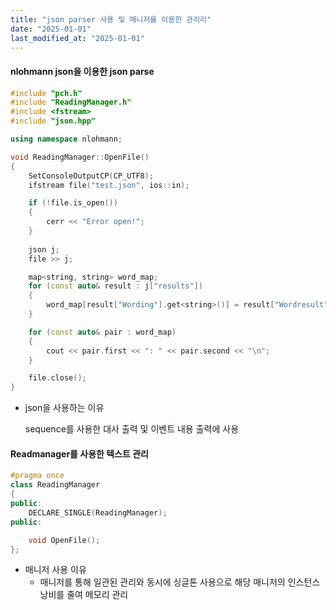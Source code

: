 ```yaml
---
title: "json parser 사용 및 매니저를 이용한 관리리"
date: "2025-01-01"
last_modified_at: "2025-01-01"
---
```


#### nlohmann json을 이용한 json parse

```cpp
#include "pch.h"
#include "ReadingManager.h"
#include <fstream>
#include "json.hpp"

using namespace nlohmann;

void ReadingManager::OpenFile()
{
	SetConsoleOutputCP(CP_UTF8);
	ifstream file("test.json", ios::in);

	if (!file.is_open())
	{
		cerr << "Error open!";
	}
	
	json j;
	file >> j;

	map<string, string> word_map;
	for (const auto& result : j["results"])
	{
		word_map[result["Wording"].get<string>()] = result["Wordresult"].get<string>();
	}

	for (const auto& pair : word_map)
	{
		cout << pair.first << ": " << pair.second << "\n";
	}

	file.close();
}

```

- json을 사용하는 이유

  sequence를 사용한 대사 출력 및 이벤트 내용 출력에 사용

#### Readmanager를 사용한 텍스트 관리

```cpp
#pragma once
class ReadingManager
{
public:
	DECLARE_SINGLE(ReadingManager);
public:

	void OpenFile();
};
```

- 매니저 사용 이유
  - 매니저를 통해 일관된 관리와 동시에 싱글톤 사용으로 해당 매니저의 인스턴스 낭비를 줄여 메모리 관리